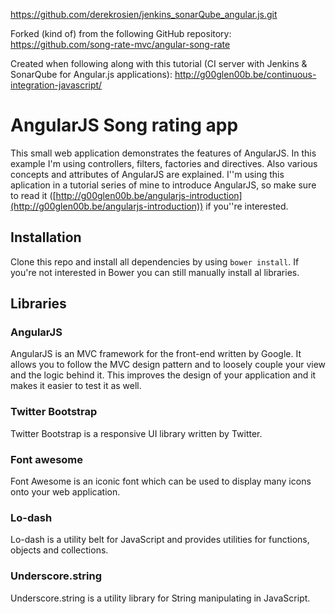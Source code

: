 
https://github.com/derekrosien/jenkins_sonarQube_angular.js.git

Forked (kind of) from the following GitHub repository:
https://github.com/song-rate-mvc/angular-song-rate

Created when following along with this tutorial (CI server with Jenkins & SonarQube for Angular.js applications):
http://g00glen00b.be/continuous-integration-javascript/





# AngularJS Song rating app
This small web application demonstrates the features of AngularJS. In this example I'm using controllers, filters, factories and directives. Also various concepts and attributes of AngularJS are explained.
I''m using this aplication in a tutorial series of mine to introduce AngularJS, so make sure to read it ([http://g00glen00b.be/angularjs-introduction](http://g00glen00b.be/angularjs-introduction)) if you''re interested.

## Installation
Clone this repo and install all dependencies by using `bower install`. If you're not interested in Bower you can still manually install al libraries.

## Libraries

### AngularJS
AngularJS is an MVC framework for the front-end written by Google. It allows you to follow the MVC design pattern and to loosely couple your view and the logic behind it.
This improves the design of your application and it makes it easier to test it as well.

### Twitter Bootstrap
Twitter Bootstrap is a responsive UI library written by Twitter.

### Font awesome
Font Awesome is an iconic font which can be used to display many icons onto your web application.

### Lo-dash
Lo-dash is a utility belt for JavaScript and provides utilities for functions, objects and collections.

### Underscore.string
Underscore.string is a utility library for String manipulating in JavaScript.